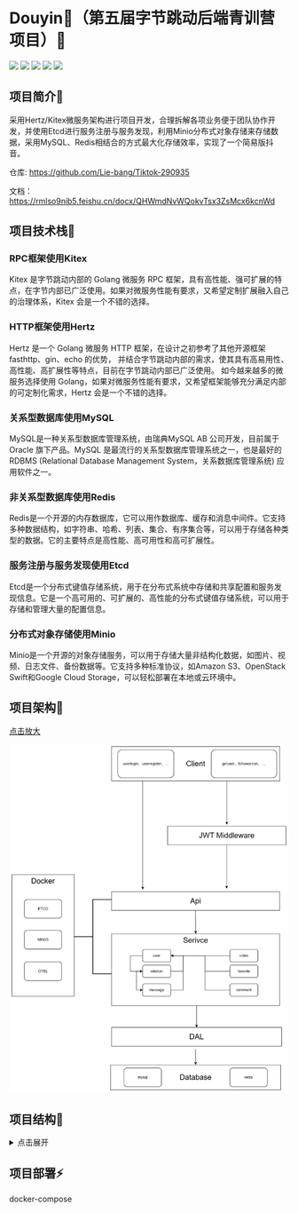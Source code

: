 # Douyin💃（第五届字节跳动后端青训营项目）👏 
![](https://img.shields.io/badge/lisence-MIT-yellow)
![](https://img.shields.io/badge/build-1.0-orange)
![](https://img.shields.io/badge/go-1.19.5-blue)
![](https://img.shields.io/badge/%F0%9F%99%86%E2%80%8D%E2%99%80%EF%B8%8F-zhouzhou-red)
![](https://img.shields.io/badge/Team-2%EF%B8%8F%E2%83%A39%EF%B8%8F%E2%83%A30%EF%B8%8F%E2%83%A39%EF%B8%8F%E2%83%A33%EF%B8%8F%E2%83%A35%EF%B8%8F%E2%83%A3-blueviolet)

## 项目简介🌟

采用Hertz/Kitex微服务架构进行项目开发，合理拆解各项业务便于团队协作开发，并使用Etcd进行服务注册与服务发现，利用Minio分布式对象存储来存储数据，采用MySQL、Redis相结合的方式最大化存储效率，实现了一个简易版抖音。

仓库: https://github.com/Lie-bang/Tiktok-290935

文档：https://rmlso9nib5.feishu.cn/docx/QHWmdNvWQokvTsx3ZsMcx6kcnWd

## 项目技术栈📢 

### RPC框架使用Kitex
Kitex 是字节跳动内部的 Golang 微服务 RPC 框架，具有高性能、强可扩展的特点，在字节内部已广泛使用。如果对微服务性能有要求，又希望定制扩展融入自己的治理体系，Kitex 会是一个不错的选择。

### HTTP框架使用Hertz
Hertz 是一个 Golang 微服务 HTTP 框架，在设计之初参考了其他开源框架 fasthttp、gin、echo 的优势， 并结合字节跳动内部的需求，使其具有高易用性、高性能、高扩展性等特点，目前在字节跳动内部已广泛使用。 如今越来越多的微服务选择使用 Golang，如果对微服务性能有要求，又希望框架能够充分满足内部的可定制化需求，Hertz 会是一个不错的选择。

### 关系型数据库使用MySQL
MySQL是一种关系型数据库管理系统，由瑞典MySQL AB 公司开发，目前属于 Oracle 旗下产品。MySQL 是最流行的关系型数据库管理系统之一，也是最好的 RDBMS (Relational Database Management System，关系数据库管理系统) 应用软件之一。

### 非关系型数据库使用Redis
Redis是一个开源的内存数据库，它可以用作数据库、缓存和消息中间件。它支持多种数据结构，如字符串、哈希、列表、集合、有序集合等，可以用于存储各种类型的数据。它的主要特点是高性能、高可用性和高可扩展性。

### 服务注册与服务发现使用Etcd
Etcd是一个分布式键值存储系统，用于在分布式系统中存储和共享配置和服务发现信息。它是一个高可用的、可扩展的、高性能的分布式键值存储系统，可以用于存储和管理大量的配置信息。

### 分布式对象存储使用Minio
Minio是一个开源的对象存储服务，可以用于存储大量非结构化数据，如图片、视频、日志文件、备份数据等。它支持多种标准协议，如Amazon S3、OpenStack Swift和Google Cloud Storage，可以轻松部署在本地或云环境中。

## 项目架构🔨 

[点击放大](./architecture.jpg)

<img src="./architecture.jpg">

## 项目结构📜 

<details>
<summary>点击展开</summary>
<pre>
<code>
       ├─ .DS_Store
       ├─ .git
       ├─ .idea
       ├─ cmd
       │    ├─ api    //apiService 核心代码
       │    │    ├─ .gitignore
       │    │    ├─ .hz
       │    │    ├─ api    //解析业务逻辑
       │    │    ├─ biz
       │    │    ├─ fast.sh
       │    │    ├─ main.go //apiService启动
       │    │    ├─ router.go
       │    │    └─ router_gen.go
       │    ├─ comment    //commentService 核心代码
       │    │    ├─ build.sh
       │    │    ├─ comment
       │    │    ├─ dal    //commentService相关数据操作
       │    │    ├─ handler.go
       │    │    ├─ kitex.yaml
       │    │    ├─ main.go //rpcService启动
       │    │    ├─ output
       │    │    ├─ pack    //对象打包
       │    │    ├─ rpc    //申请rpc调用其他服务
       │    │    ├─ script
       │    │    └─ service //核心业务逻辑代码
       │    ├─ favorite    //favoriteService 核心代码
       │    │    ├─ build.sh
       │    │    ├─ dal    //favoriteService相关数据操作
       │    │    ├─ favorite
       │    │    ├─ handler.go
       │    │    ├─ kitex.yaml
       │    │    ├─ main.go //rpcService启动
       │    │    ├─ output
       │    │    ├─ pack    //对象打包
       │    │    ├─ rpc    //申请rpc调用其他服务
       │    │    ├─ script
       │    │    └─ service //核心业务逻辑代码
       │    ├─ message    //messageService 核心代码
       │    │    ├─ build.sh
       │    │    ├─ dal    //Service相关数据操作
       │    │    ├─ handler.go
       │    │    ├─ kitex.yaml
       │    │    ├─ main.go //rpcService启动
       │    │    ├─ message
       │    │    ├─ output
       │    │    ├─ pack    //对象打包
       │    │    ├─ script
       │    │    └─ service //核心业务逻辑代码
       │    ├─ relation    //relationService 核心代码
       │    │    ├─ build.sh
       │    │    ├─ dal    //Service相关数据操作
       │    │    ├─ handler.go
       │    │    ├─ kitex.yaml
       │    │    ├─ main.go //rpcService启动
       │    │    ├─ output
       │    │    ├─ pack    //对象打包
       │    │    ├─ relation
       │    │    ├─ rpc    //申请rpc调用其他服务
       │    │    ├─ script
       │    │    └─ service //核心业务逻辑代码
       │    ├─ user    //UserService 核心代码
       │    │    ├─ build.sh
       │    │    ├─ dal    //Service相关数据操作
       │    │    ├─ handler.go
       │    │    ├─ kitex.yaml
       │    │    ├─ main.go //rpcService启动
       │    │    ├─ output
       │    │    ├─ pack    //对象打包
       │    │    ├─ rpc    //申请rpc调用其他服务
       │    │    ├─ script
       │    │    ├─ service //核心业务逻辑代码
       │    │    └─ user
       │    └─ video    //VideoService 核心代码
       │           ├─ Service //核心业务逻辑代码
       │           ├─ build.sh
       │           ├─ dal    //Service相关数据操作
       │           ├─ handler.go
       │           ├─ kitex.yaml
       │           ├─ main.go //rpcService启动
       │           ├─ output
       │           ├─ pack
       │           ├─ rpc    //申请rpc调用其他服务
       │           ├─ script
       │           ├─ tempVideoFile
       │           └─ video
       ├─ docker-compose.yaml  // minio;mysql;redis;etcd docker配置文件
       ├─ go.mod
       ├─ go.sum
       ├─ idl //idl文件
       │    ├─ api.thrift
       │    ├─ comment.thrift
       │    ├─ favorite.thrift
       │    ├─ message.thrift
       │    ├─ relation.thrift
       │    ├─ user.thrift
       │    └─ video.thrift
       ├─ kitex_gen //kitex生成胶水代码
       └─ pkg
              ├─ configs //配置文件
              │    ├─ nosql
              │    ├─ sql
              │    └─ otel
              ├─ consts //常量定义文件（serviceName/ServiceAddr/localIP/...）
              │    └─ consts.go
              ├─ errno    //错误码定义
              │    └─ errno.go
              ├─ minio    //minio配置文件
              │    ├─ init.go
              │    └─ minio_op
              └─ mw
              │    └─ client.go
              │    └─ common.go
              │    └─ server.go
              └─ static //静态资源
</code>
</pre>
</details>

## 项目部署⚡

docker-compose
